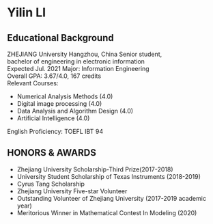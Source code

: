 # Yilin LI

## Educational Background
ZHEJIANG University                       Hangzhou, China
Senior student,  
bachelor of engineering in electronic information  
Expected Jul. 2021
Major: Information Engineering  
Overall GPA: 3.67/4.0, 167 credits  
Relevant Courses:  

* Numerical Analysis Methods (4.0)  
* Digital image processing (4.0)
* Data Analysis and Algorithm Design (4.0)  
* Artificial Intelligence (4.0) 

English Proficiency: TOEFL IBT 94

## HONORS & AWARDS                                                  

* Zhejiang University Scholarship-Third Prize(2017-2018)  
* University Student Scholarship of Texas Instruments (2018-2019)  
* Cyrus Tang Scholarship  
* Zhejiang University Five-star Volunteer  
* Outstanding Volunteer of Zhejiang University (2017-2019 academic year)  
* Meritorious Winner in Mathematical Contest In Modeling (2020)  
